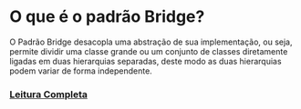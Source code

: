 # O que é o padrão Bridge?

O Padrão Bridge desacopla uma abstração de sua implementação, ou seja, permite dividir uma classe grande ou um conjunto 
de classes diretamente ligadas em duas hierarquias separadas, deste modo as duas hierarquias podem variar de forma 
independente.

### [Leitura Completa](doc/Bridge.pdf)
